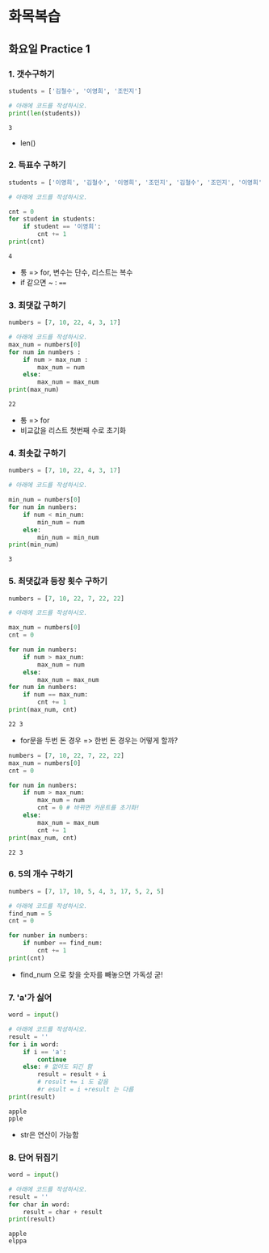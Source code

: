 # 화목복습 

## 화요일 Practice 1

### 1. 갯수구하기

```python
students = ['김철수', '이영희', '조민지']

# 아래에 코드를 작성하시오.
print(len(students))

```

```
3
```

- len()



### 2. 득표수 구하기

```python
students = ['이영희', '김철수', '이영희', '조민지', '김철수', '조민지', '이영희', '이영희']

# 아래에 코드를 작성하시오.

cnt = 0
for student in students:
    if student == '이영희':
        cnt += 1
print(cnt)
```

```
4
```

- 통 => for, 변수는 단수, 리스트는 복수
- if 같으면 ~ : `==`



### 3. 최댓값 구하기

```python
numbers = [7, 10, 22, 4, 3, 17]

# 아래에 코드를 작성하시오.
max_num = numbers[0]
for num in numbers :
    if num > max_num :
        max_num = num
    else:
        max_num = max_num
print(max_num)

```

```
22
```

- 통 => for
- 비교값을 리스트 첫번째 수로 초기화



### 4. 최솟값 구하기

```python
numbers = [7, 10, 22, 4, 3, 17]

# 아래에 코드를 작성하시오.

min_num = numbers[0]
for num in numbers:
    if num < min_num:
        min_num = num
    else:
        min_num = min_num
print(min_num)
```

```
3
```



### 5. 최댓값과 등장 횟수 구하기

```python
numbers = [7, 10, 22, 7, 22, 22]

# 아래에 코드를 작성하시오.

max_num = numbers[0]
cnt = 0

for num in numbers:
    if num > max_num:
        max_num = num
    else:
        max_num = max_num
for num in numbers:
    if num == max_num:
        cnt += 1
print(max_num, cnt)
```

```
22 3
```

- for문을 두번 돈 경우 => 한번 돈 경우는 어떻게 할까?

```python
numbers = [7, 10, 22, 7, 22, 22]
max_num = numbers[0]
cnt = 0

for num in numbers:
    if num > max_num:
        max_num = num
        cnt = 0 # 바뀌면 카운트를 초기화!
    else:
        max_num = max_num
        cnt += 1
print(max_num, cnt)
```

```
22 3
```



### 6. 5의 개수 구하기

```python
numbers = [7, 17, 10, 5, 4, 3, 17, 5, 2, 5]

# 아래에 코드를 작성하시오.
find_num = 5
cnt = 0

for number in numbers:
    if number == find_num:
        cnt += 1
print(cnt)
```

- find_num 으로 찾을 숫자를 빼놓으면 가독성 굳!



### 7. 'a'가 싫어

```python
word = input()

# 아래에 코드를 작성하시오.
result = ''
for i in word:
    if i == 'a':
        continue
    else: # 없어도 되긴 함
        result = result + i 
        # result += i 도 같음 
        #r esult = i +result 는 다름 
print(result)
```

```
apple
pple
```

- str은 연산이 가능함



### 8. 단어 뒤집기

```python
word = input()

# 아래에 코드를 작성하시오.
result = ''
for char in word:
    result = char + result
print(result)
```

```
apple
elppa
```